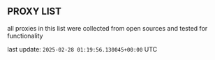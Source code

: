 ## PROXY LIST

all proxies in this list were collected from open sources and tested for functionality

last update: `2025-02-28 01:19:56.130045+00:00` UTC